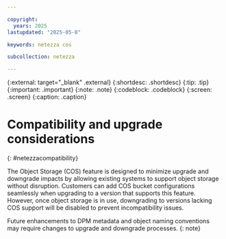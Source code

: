 ```yaml
---

copyright:
  years: 2025
lastupdated: "2025-05-8"

keywords: netezza cos

subcollection: netezza

---
```


{:external: target="_blank" .external}
{:shortdesc: .shortdesc}
{:tip: .tip}
{:important: .important}
{:note: .note}
{:codeblock: .codeblock}
{:screen: .screen}
{:caption: .caption}

# Compatibility and upgrade considerations
{: #netezzacompatibility}

The Object Storage (COS) feature is designed to minimize upgrade and downgrade impacts by allowing existing systems to support object storage without disruption. Customers can add COS bucket configurations seamlessly when upgrading to a version that supports this feature. However, once object storage is in use, downgrading to versions lacking COS support will be disabled to prevent incompatibility issues.

Future enhancements to DPM metadata and object naming conventions may require changes to upgrade and downgrade processes.
{: note}
